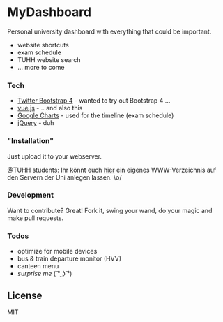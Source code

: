 # MyDashboard
Personal university dashboard with everything that could be important.

- website shortcuts
- exam schedule
- TUHH website search
- ... more to come


### Tech
* [Twitter Bootstrap 4] - wanted to try out Bootstrap 4 ...
* [vue.js] - .. and also this
* [Google Charts] - used for the timeline (exam schedule)
* [jQuery] - duh 


### "Installation"
Just upload it to your webserver.

@TUHH students: Ihr könnt euch [hier] ein eigenes WWW-Verzeichnis auf den Servern der Uni anlegen lassen. \o/


### Development
Want to contribute? Great! Fork it, swing your wand, do your magic and make pull requests.


### Todos

 - optimize for mobile devices
 - bus & train departure monitor (HVV)
 - canteen menu
 - *surprise me* ( ͡° ͜ʖ ͡°)

License
----
MIT


[//]: # 
   [vue.js]: <https://vuejs.org/>
   [Twitter Bootstrap 4]: <https://v4-alpha.getbootstrap.com/>
   [Google Charts]: <https://developers.google.com/chart/>
   [jQuery]: <http://jquery.com>
   [hier]: <https://www.tuhh.de/rzt/net/public/dienste/wwwserver/homepages.html>
